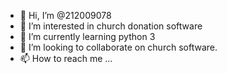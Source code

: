 - 👋 Hi, I’m @212009078
- 👀 I’m interested in church donation software
- 🌱 I’m currently learning python 3
- 💞️ I’m looking to collaborate on church software.
- 📫 How to reach me ...

<!---
212009078/212009078 is a ✨ special ✨ repository because its `README.md` (this file) appears on your GitHub profile.
You can click the Preview link to take a look at your changes.
--->
